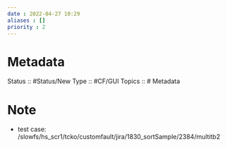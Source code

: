 ```yaml
---
date : 2022-04-27 10:29
aliases : []
priority : 2
---
```

# Metadata
Status :: #Status/New 
Type :: #CF/GUI 
Topics :: # Metadata
# Note
* test case: /slowfs/hs_scr1/tcko/customfault/jira/1830_sortSample/2384/multitb2